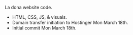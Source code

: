 La dona website code. 
- HTML, CSS, JS, & visuals.
- Domain transfer initiation to Hostinger Mon March 18th. 
- Initial commit Mon March 18th.

